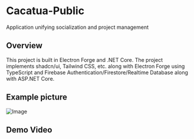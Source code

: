 # Cacatua-Public
Application unifying socialization and project management

## Overview
This project is built in Electron Forge and .NET Core.
The project implements shadcn/ui, Tailwind CSS, etc. along with Electron Forge using TypeScript and Firebase Authentication/Firestore/Realtime Database along with ASP.NET Core.

## Example picture

![Image](https://github.com/user-attachments/assets/cd2aeb4e-46a6-4214-994c-c0715a1b1076)

## Demo Video
